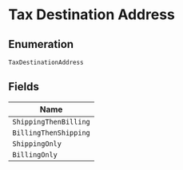 
# Tax Destination Address

## Enumeration

`TaxDestinationAddress`

## Fields

| Name |
|  --- |
| `ShippingThenBilling` |
| `BillingThenShipping` |
| `ShippingOnly` |
| `BillingOnly` |

